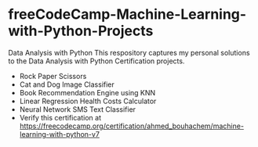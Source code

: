# freeCodeCamp-Machine-Learning-with-Python-Projects
Data Analysis with Python
This respository captures my personal solutions to the Data Analysis with Python Certification projects.
* Rock Paper Scissors
* Cat and Dog Image Classifier
* Book Recommendation Engine using KNN
* Linear Regression Health Costs Calculator
* Neural Network SMS Text Classifier
* Verify this certification at https://freecodecamp.org/certification/ahmed_bouhachem/machine-learning-with-python-v7
